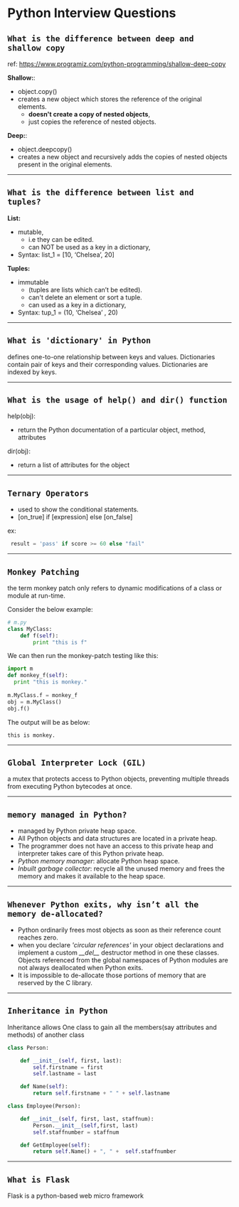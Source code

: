 # Python Interview Questions

`What is the difference between deep and shallow copy`
-----------------------------------------------------

ref: https://www.programiz.com/python-programming/shallow-deep-copy


**Shallow:**:
- object.copy() 
- creates a new object which stores the reference of the original elements.
    - **doesn't create a copy of nested objects**,
    - just copies the reference of nested objects.  

**Deep:**:
- object.deepcopy()
- creates a new object and recursively adds the copies of nested objects present in the original elements.


---
`What is the difference between list and tuples?`
-----------------------------------------------------

**List:**
- mutable, 
    - i.e they can be edited. 
    - can NOT be used as a key in a dictionary,
- Syntax: list_1 = [10, ‘Chelsea’, 20]

**Tuples:** 
- immutable
    - (tuples are lists which can’t be edited).
    - can't delete an element or sort a tuple.
    - can used as a key in a dictionary, 
- Syntax: tup_1 = (10, ‘Chelsea’ , 20)

---
`What is 'dictionary' in Python`
-----------------------------

defines one-to-one relationship between keys and values. Dictionaries contain pair of keys and their corresponding values. Dictionaries are indexed by keys.


---
`What is the usage of help() and dir() function`
---------------------------------------


help(obj):
- return the Python documentation of a particular object, method, attributes

dir(obj): 
- return a list of attributes for the object


---
`Ternary Operators`
-----------------

- used to show the conditional statements. 
- [on_true] if [expression] else [on_false]

ex:
```python
 result = 'pass' if score >= 60 else "fail"
```

---
`Monkey Patching`
----------------

the term monkey patch only refers to dynamic modifications of a class or module at run-time.

Consider the below example:

```python
# m.py
class MyClass:
    def f(self):
        print "this is f"
```

We can then run the monkey-patch testing like this:

```python
import m
def monkey_f(self):
  print "this is monkey."
 
m.MyClass.f = monkey_f
obj = m.MyClass()
obj.f()
```
The output will be as below:

```
this is monkey.
```

---
`Global Interpreter Lock (GIL)`
--------------

a mutex that protects access to Python objects, preventing multiple threads from executing Python bytecodes at once. 


---
`memory managed in Python?`
-------------------------
 
- managed by Python private heap space. 
- All Python objects and data structures are located in a private heap. 
- The programmer does not have an access to this private heap and interpreter takes care of this Python private heap. 
- *Python memory manager*: allocate Python heap space. 
- *Inbuilt garbage collector*: recycle all the unused memory and frees the memory and makes it available to the heap space.


---
`Whenever Python exits, why isn’t all the memory de-allocated?`
-----------------------------------------------
- Python ordinarily frees most objects as soon as their reference count reaches zero. 
- when you declare *'circular references'* in your object declarations and implement a custom *\_\_del\_\_* destructor method in one these classes. Objects referenced from the global namespaces of Python modules are not always deallocated when Python exits.
- It is impossible to de-allocate those portions of memory that are reserved by the C library.


---
`Inheritance in Python`
-----------------------

Inheritance allows One class to gain all the members(say attributes and methods) of another class

```python
class Person:

    def __init__(self, first, last):
        self.firstname = first
        self.lastname = last

    def Name(self):
        return self.firstname + " " + self.lastname

class Employee(Person):

    def __init__(self, first, last, staffnum):
        Person.__init__(self,first, last)
        self.staffnumber = staffnum

    def GetEmployee(self):
        return self.Name() + ", " +  self.staffnumber
```



---
`What is Flask`
---------------

Flask is a python-based web micro framework 